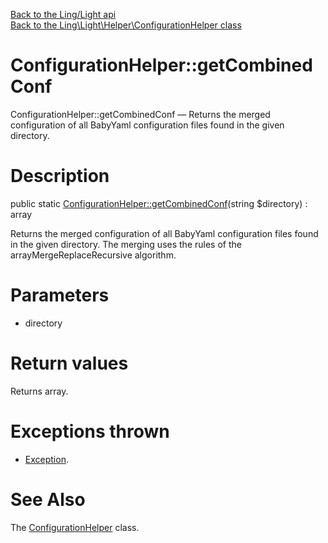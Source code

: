 [Back to the Ling/Light api](https://github.com/lingtalfi/Light/blob/master/doc/api/Ling/Light.md)<br>
[Back to the Ling\Light\Helper\ConfigurationHelper class](https://github.com/lingtalfi/Light/blob/master/doc/api/Ling/Light/Helper/ConfigurationHelper.md)


ConfigurationHelper::getCombinedConf
================



ConfigurationHelper::getCombinedConf — Returns the merged configuration of all BabyYaml configuration files found in the given directory.




Description
================


public static [ConfigurationHelper::getCombinedConf](https://github.com/lingtalfi/Light/blob/master/doc/api/Ling/Light/Helper/ConfigurationHelper/getCombinedConf.md)(string $directory) : array




Returns the merged configuration of all BabyYaml configuration files found in the given directory.
The merging uses the rules of the arrayMergeReplaceRecursive algorithm.




Parameters
================


- directory

    


Return values
================

Returns array.


Exceptions thrown
================

- [Exception](http://php.net/manual/en/class.exception.php).&nbsp;







See Also
================

The [ConfigurationHelper](https://github.com/lingtalfi/Light/blob/master/doc/api/Ling/Light/Helper/ConfigurationHelper.md) class.



